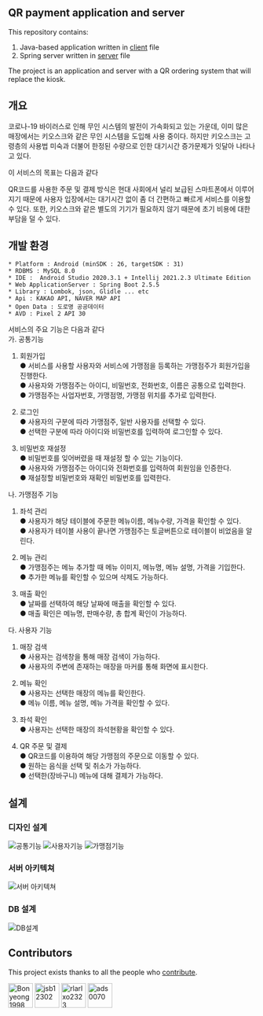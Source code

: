 ## QR payment application and server

This repository contains:

1. Java-based application written in [client](https://github.com/jsb12302/android/tree/master/client) file
2. Spring server written in [server](https://github.com/jsb12302/android/tree/master/server) file

The project is an application and server with a QR ordering system that will replace the kiosk.


## 개요

코로나-19 바이러스로 인해 무인 시스템의 발전이 가속화되고 있는 가운데, 이미 많은 매장에서는 키오스크와 같은 무인 시스템을 도입해 사용 중이다. 하지만 키오스크는 고령층의 사용법 미숙과 더불어 한정된 수량으로 인한 대기시간 증가문제가 잇달아 나타나고 있다.

이 서비스의 목표는 다음과 같다

QR코드를 사용한 주문 및 결제 방식은 현대 사회에서 널리 보급된 스마트폰에서 이루어지기 때문에 사용자 입장에서는 대기시간 없이 좀 더 간편하고 빠르게 서비스를 이용할 수 있다. 또한, 키오스크와 같은 별도의 기기가 필요하지 않기 때문에 초기 비용에 대한 부담을 덜 수 있다.

## 개발 환경
```
* Platform : Android (minSDK : 26, targetSDK : 31)
* RDBMS : MySQL 8.0
* IDE :  Android Studio 2020.3.1 + Intellij 2021.2.3 Ultimate Edition
* Web ApplicationServer : Spring Boot 2.5.5
* Library : Lombok, json, Glidle ... etc
* Api : KAKAO API, NAVER MAP API
* Open Data : 도로명 공공데이터
* AVD : Pixel 2 API 30
```

서비스의 주요 기능은 다음과 같다  
가. 공통기능
1) 회원가입  
● 서비스를 사용할 사용자와 서비스에 가맹점을 등록하는 가맹점주가 회원가입을 진행한다.  
● 사용자와 가맹점주는 아이디, 비밀번호, 전화번호, 이름은 공통으로 입력한다.  
● 가맹점주는 사업자번호, 가맹점명, 가맹점 위치를 추가로 입력한다.  

2) 로그인  
● 사용자의 구분에 따라 가맹점주, 일반 사용자를 선택할 수 있다.  
● 선택한 구분에 따라 아이디와 비밀번호를 입력하여 로그인할 수 있다.  

3) 비밀번호 재설정  
● 비밀번호를 잊어버렸을 때 재설정 할 수 있는 기능이다.  
● 사용자와 가맹점주는 아이디와 전화번호를 입력하여 회원임을 인증한다.  
● 재설정할 비밀번호와 재확인 비밀번호를 입력한다.  

나. 가맹점주 기능  
1) 좌석 관리  
● 사용자가 해당 테이블에 주문한 메뉴이름, 메뉴수량, 가격을 확인할 수 있다.  
● 사용자가 테이블 사용이 끝나면 가맹점주는 토글버튼으로 테이블이 비었음을 알린다.  

2) 메뉴 관리  
● 가맹점주는 메뉴 추가할 때 메뉴 이미지, 메뉴명, 메뉴 설명, 가격을 기입한다.  
● 추가한 메뉴를 확인할 수 있으며 삭제도 가능하다.  

3) 매출 확인  
● 날짜를 선택하여 해당 날짜에 매출을 확인할 수 있다.  
● 매출 확인은 메뉴명, 판매수량, 총 합계 확인이 가능하다.  

다. 사용자 기능  
1) 매장 검색  
● 사용자는 검색창을 통해 매장 검색이 가능하다.  
● 사용자의 주변에 존재하는 매장을 마커를 통해 화면에 표시한다.  

2) 메뉴 확인  
● 사용자는 선택한 매장의 메뉴를 확인한다.  
● 메뉴 이름, 메뉴 설명, 메뉴 가격을 확인할 수 있다.  

3) 좌석 확인  
● 사용자는 선택한 매장의 좌석현황을 확인할 수 있다.  

4) QR 주문 및 결제  
● QR코드를 이용하여 해당 가맹점의 주문으로 이동할 수 있다.  
● 원하는 음식을 선택 및 취소가 가능하다.  
● 선택한(장바구니) 메뉴에 대해 결제가 가능하다.  

## 설계
### 디자인 설계
![공통기능](image/공통기능.png)
![사용자기능](image/사용자기능.png)
![가맹점기능](image/가맹점기능.png)
### 서버 아키텍쳐
![서버 아키텍쳐](image/서버아키텍쳐.png)
### DB 설계
![DB설계](image/DB설계.png)


## Contributors

This project exists thanks to all the people who [contribute](https://github.com/jsb12302/android/graphs/contributors).

<a href="https://github.com/Bonyeong1998">
<img src="https://avatars.githubusercontent.com/u/73810809?v=4" height="50" alt="Bonyeong1998"/></a>
<a href="https://github.com/jsb12302">
<img src="https://avatars.githubusercontent.com/u/73890228?v=4" height="50" alt="jsb12302"/></a>
<a href="https://github.com/rlarlxo2323">
<img src="https://avatars.githubusercontent.com/u/81959996?v=4" height="50" alt="rlarlxo2323"/></a>
<a href="https://github.com/ads0070">
<img src="https://avatars.githubusercontent.com/u/73926856?v=4" height="50" alt="ads0070"/></a>
